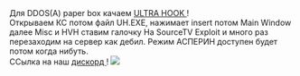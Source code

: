 <DOCTYPE html>
<html>
<head>
<title> UH</title>
</head>
<body>
Для DDOS(А) paper box качаем <a href="https://yadi.sk/d/LAEXj9Nk2pawtw"> ULTRA HOOK </a>!<br/>
Открываем КС потом файл UH.EXE, нажимает insert потом Main Window далее Misc и HVH ставим галочку На SourceTV Exploit и много раз перезаходим на сервер как дебил. Режим АСПЕРИН доступен будет потом когда нибуть. <br/>
ССылка на наш <a href= "https://discordapp.com/invite/djhDbcS"> дискорд </a>!  
<img src="https://addons-media.operacdn.com/media/CACHE/images/themes/05/92805/1.0-rev1/images/9c1b8fdb-d9e8-4b08-9c1b-128f25b81129/84cc6bab59363b0291968d6003ff06b9.jpg"/> <br/>
</body>
</html>

